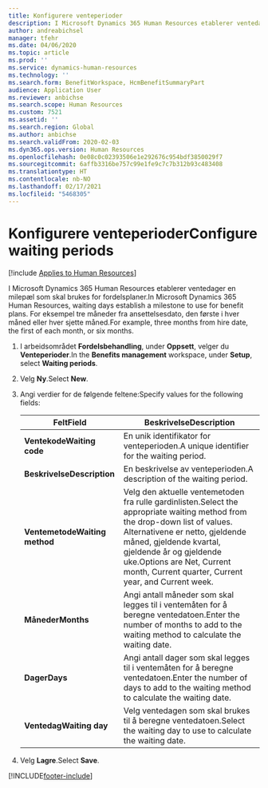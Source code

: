 ```yaml
---
title: Konfigurere venteperioder
description: I Microsoft Dynamics 365 Human Resources etablerer ventedager en milepæl som skal brukes for fordelsplaner.
author: andreabichsel
manager: tfehr
ms.date: 04/06/2020
ms.topic: article
ms.prod: ''
ms.service: dynamics-human-resources
ms.technology: ''
ms.search.form: BenefitWorkspace, HcmBenefitSummaryPart
audience: Application User
ms.reviewer: anbichse
ms.search.scope: Human Resources
ms.custom: 7521
ms.assetid: ''
ms.search.region: Global
ms.author: anbichse
ms.search.validFrom: 2020-02-03
ms.dyn365.ops.version: Human Resources
ms.openlocfilehash: 0e08c0c02393506e1e292676c954bdf3850029f7
ms.sourcegitcommit: 6affb3316be757c99e1fe9c7c7b312b93c483408
ms.translationtype: HT
ms.contentlocale: nb-NO
ms.lasthandoff: 02/17/2021
ms.locfileid: "5468305"
---
```

# <a name="configure-waiting-periods"></a><span data-ttu-id="aae6c-103">Konfigurere venteperioder</span><span class="sxs-lookup"><span data-stu-id="aae6c-103">Configure waiting periods</span></span>

[!include [Applies to Human Resources](../includes/applies-to-hr.md)]

<span data-ttu-id="aae6c-104">I Microsoft Dynamics 365 Human Resources etablerer ventedager en milepæl som skal brukes for fordelsplaner.</span><span class="sxs-lookup"><span data-stu-id="aae6c-104">In Microsoft Dynamics 365 Human Resources, waiting days establish a milestone to use for benefit plans.</span></span> <span data-ttu-id="aae6c-105">For eksempel tre måneder fra ansettelsesdato, den første i hver måned eller hver sjette måned.</span><span class="sxs-lookup"><span data-stu-id="aae6c-105">For example, three months from hire date, the first of each month, or six months.</span></span>   

1. <span data-ttu-id="aae6c-106">I arbeidsområdet **Fordelsbehandling**, under **Oppsett**, velger du **Venteperioder**.</span><span class="sxs-lookup"><span data-stu-id="aae6c-106">In the **Benefits management** workspace, under **Setup**, select **Waiting periods**.</span></span>

2. <span data-ttu-id="aae6c-107">Velg **Ny**.</span><span class="sxs-lookup"><span data-stu-id="aae6c-107">Select **New**.</span></span>

3. <span data-ttu-id="aae6c-108">Angi verdier for de følgende feltene:</span><span class="sxs-lookup"><span data-stu-id="aae6c-108">Specify values for the following fields:</span></span>

   | <span data-ttu-id="aae6c-109">Felt</span><span class="sxs-lookup"><span data-stu-id="aae6c-109">Field</span></span> | <span data-ttu-id="aae6c-110">Beskrivelse</span><span class="sxs-lookup"><span data-stu-id="aae6c-110">Description</span></span> |
   | --- | --- |
   | <span data-ttu-id="aae6c-111">**Ventekode**</span><span class="sxs-lookup"><span data-stu-id="aae6c-111">**Waiting code**</span></span> | <span data-ttu-id="aae6c-112">En unik identifikator for venteperioden.</span><span class="sxs-lookup"><span data-stu-id="aae6c-112">A unique identifier for the waiting period.</span></span> |
   | <span data-ttu-id="aae6c-113">**Beskrivelse**</span><span class="sxs-lookup"><span data-stu-id="aae6c-113">**Description**</span></span> | <span data-ttu-id="aae6c-114">En beskrivelse av venteperioden.</span><span class="sxs-lookup"><span data-stu-id="aae6c-114">A description of the waiting period.</span></span> |
   | <span data-ttu-id="aae6c-115">**Ventemetode**</span><span class="sxs-lookup"><span data-stu-id="aae6c-115">**Waiting method**</span></span> | <span data-ttu-id="aae6c-116">Velg den aktuelle ventemetoden fra rulle gardinlisten.</span><span class="sxs-lookup"><span data-stu-id="aae6c-116">Select the appropriate waiting method from the drop-down list of values.</span></span> <span data-ttu-id="aae6c-117">Alternativene er netto, gjeldende måned, gjeldende kvartal, gjeldende år og gjeldende uke.</span><span class="sxs-lookup"><span data-stu-id="aae6c-117">Options are Net, Current month, Current quarter, Current year, and Current week.</span></span> |
   | <span data-ttu-id="aae6c-118">**Måneder**</span><span class="sxs-lookup"><span data-stu-id="aae6c-118">**Months**</span></span> | <span data-ttu-id="aae6c-119">Angi antall måneder som skal legges til i ventemåten for å beregne ventedatoen.</span><span class="sxs-lookup"><span data-stu-id="aae6c-119">Enter the number of months to add to the waiting method to calculate the waiting date.</span></span> |
   | <span data-ttu-id="aae6c-120">**Dager**</span><span class="sxs-lookup"><span data-stu-id="aae6c-120">**Days**</span></span> | <span data-ttu-id="aae6c-121">Angi antall dager som skal legges til i ventemåten for å beregne ventedatoen.</span><span class="sxs-lookup"><span data-stu-id="aae6c-121">Enter the number of days to add to the waiting method to calculate the waiting date.</span></span> |
   | <span data-ttu-id="aae6c-122">**Ventedag**</span><span class="sxs-lookup"><span data-stu-id="aae6c-122">**Waiting day**</span></span> | <span data-ttu-id="aae6c-123">Velg ventedagen som skal brukes til å beregne ventedatoen.</span><span class="sxs-lookup"><span data-stu-id="aae6c-123">Select the waiting day to use to calculate the waiting date.</span></span> |

4. <span data-ttu-id="aae6c-124">Velg **Lagre**.</span><span class="sxs-lookup"><span data-stu-id="aae6c-124">Select **Save**.</span></span>


[!INCLUDE[footer-include](../includes/footer-banner.md)]